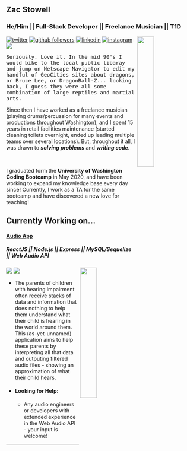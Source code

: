 <!-- <div width="100%" height="100%" bgcolor="black"> -->

## Zac Stowell
### He/Him || Full-Stack Developer || Freelance Musician || T1D
  
<a href="https://twitter.com/zgstowell" target="_blank">![twitter](https://img.shields.io/twitter/follow/zgstowell?style=social)</a>
<a href="https://github.com/the-medium-place" target="_blank">![github followers](https://img.shields.io/github/followers/the-medium-place?label=Follow%20the-medium-place%21&logo=github&style=social)</a>
<a href="https://www.linkedin.com/in/zachary-stowell/" target="_blank">![linkedin](https://img.shields.io/static/v1?label=&logo=linkedin&message=Zac%20Stowell&color=blue)</a>
<img align="right" width="30%" src="https://i.imgur.com/L21hg47.png"/>
<a href="https://www.instagram.com/this.is.the.medium.place/" target="_blank">![instagram](https://img.shields.io/static/v1?label=&logo=instagram&message=this.is.the.medium.place&color=white)</a>
<a href="mailto:zgstowell@gmail.com">![](https://img.shields.io/static/v1?label=&logo=gmail&message=zgstowell@gmail.com&color=white)</a>

<p style="font-family: monospace;"> Seriously. Love it. In the mid 90's I would bike to the local public libaray and jump on Netscape Navigator to edit my handful of GeoCities sites about dragons, or Bruce Lee, or DragonBall-Z... looking back, I guess they were all some combination of large reptiles and martial arts. 

<br>

Since then I have worked as a freelance musician (playing drums/percussion for many events and productions throughout Washington), and I spent 15 years in retail facilities maintenance (started cleaning toilets overnight, ended up leading multiple teams over several locations). But, throughout it all, I was drawn to <b><em>solving problems</em></b> and <b><em>writing code</em></b>.

<br>

I graduated form the <b>University of Washington Coding Bootcamp</b> in May 2020, and have been working to expand my knowledge base every day since! 
Currently, I work as a TA for the same bootcamp and have discovered a new love for teaching!

</p>

<iv>
  
## Currently Working on...
  
#### <a href="https://zgstowell-audiology.herokuapp.com/" target="_blank">Audio App</a>

##### ReactJS || Node.js || Express || MySQL/Sequelize || Web Audio API
<a href="https://github.com/the-medium-place/audio-reactt" target="_blank">![](https://img.shields.io/static/v1?label=&logo=github&message=Repository&color=blue)</a>
<a href="https://zgstowell-audiology.herokuapp.com" target="_blank">![](https://img.shields.io/static/v1?label=&logo=heroku&message=Deployed&color=purple)</a>
<img src="https://i.imgur.com/sNkzfnw.png" width="30%" align="right">
  * The parents of children with hearing impairment often receive stacks of data and information that does nothing to help them understand what their child is hearing in the world around them. This (as-yet-unnamed) application aims to help these parents by interpreting all that data and outputing filtered audio files - showing an approximation of what their child hears. 
 
  * #### Looking for Help:

    * Any audio engineers or developers with extended experience in the Web Audio API - your input is welcome!
<hr>
